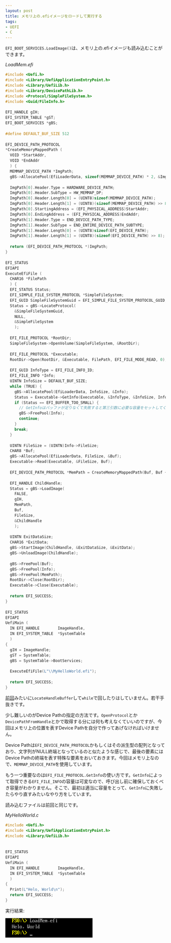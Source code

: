 ```yaml
---
layout: post
title: メモリ上の.efiイメージをロードして実行する
tags:
- UEFI
- C
---
```


`EFI_BOOT_SERVICES.LoadImage()`は、メモリ上の.efiイメージも読み込むことができます。

*LoadMem.efi*

``` c
#include <Uefi.h>
#include <Library/UefiApplicationEntryPoint.h>
#include <Library/UefiLib.h>
#include <Library/DevicePathLib.h>
#include <Protocol/SimpleFileSystem.h>
#include <Guid/FileInfo.h>

EFI_HANDLE gIH;
EFI_SYSTEM_TABLE *gST;
EFI_BOOT_SERVICES *gBS;

#define DEFAULT_BUF_SIZE 512

EFI_DEVICE_PATH_PROTOCOL
*CreateMemoryMappedPath (
  VOID *StartAddr,
  VOID *EndAddr
  ) {
  MEMMAP_DEVICE_PATH *ImgPath;
  gBS->AllocatePool(EfiLoaderData, sizeof(MEMMAP_DEVICE_PATH) * 2, &ImgPath);

  ImgPath[0].Header.Type = HARDWARE_DEVICE_PATH;
  ImgPath[0].Header.SubType = HW_MEMMAP_DP;
  ImgPath[0].Header.Length[0] = (UINT8)sizeof(MEMMAP_DEVICE_PATH);
  ImgPath[0].Header.Length[1] = (UINT8)(sizeof(MEMMAP_DEVICE_PATH) >> 8);
  ImgPath[0].StartingAddress = (EFI_PHYSICAL_ADDRESS)StartAddr;
  ImgPath[0].EndingAddress = (EFI_PHYSICAL_ADDRESS)EndAddr;
  ImgPath[1].Header.Type = END_DEVICE_PATH_TYPE;
  ImgPath[1].Header.SubType = END_ENTIRE_DEVICE_PATH_SUBTYPE;
  ImgPath[1].Header.Length[0] = (UINT8)sizeof(EFI_DEVICE_PATH);
  ImgPath[1].Header.Length[1] = (UINT8)(sizeof(EFI_DEVICE_PATH) >> 8);

  return (EFI_DEVICE_PATH_PROTOCOL *)ImgPath;
}

EFI_STATUS
EFIAPI
ExecuteEfiFile (
  CHAR16 *FilePath
  ) {
  EFI_STATUS Status;
  EFI_SIMPLE_FILE_SYSTEM_PROTOCOL *SimpleFileSystem;
  EFI_GUID SimpleFileSystemGuid = EFI_SIMPLE_FILE_SYSTEM_PROTOCOL_GUID;
  Status = gBS->LocateProtocol(
    &SimpleFileSystemGuid,
    NULL,
    &SimpleFileSystem
    );

  EFI_FILE_PROTOCOL *RootDir;
  SimpleFileSystem->OpenVolume(SimpleFileSystem, &RootDir);

  EFI_FILE_PROTOCOL *Executable;
  RootDir->Open(RootDir, &Executable, FilePath, EFI_FILE_MODE_READ, 0);

  EFI_GUID InfoType = EFI_FILE_INFO_ID;
  EFI_FILE_INFO *Info;
  UINTN InfoSize = DEFAULT_BUF_SIZE;
  while (TRUE) {
    gBS->AllocatePool(EfiLoaderData, InfoSize, &Info);
    Status = Executable->GetInfo(Executable, &InfoType, &InfoSize, Info);
    if (Status == EFI_BUFFER_TOO_SMALL) {
      // GetInfoはバッファが足りなくて失敗すると第三引数に必要な容量をセットしてくれる
      gBS->FreePool(Info);
      continue;
    }
    break;
  }

  UINTN FileSize = (UINTN)Info->FileSize;
  CHAR8 *Buf;
  gBS->AllocatePool(EfiLoaderData, FileSize, &Buf);
  Executable->Read(Executable, &FileSize, Buf);

  EFI_DEVICE_PATH_PROTOCOL *MemPath = CreateMemoryMappedPath(Buf, Buf + FileSize - 1);

  EFI_HANDLE ChildHandle;
  Status = gBS->LoadImage(
    FALSE,
    gIH,
    MemPath,
    Buf,
    FileSize,
    &ChildHandle
    );

  UINTN ExitDataSize;
  CHAR16 *ExitData;
  gBS->StartImage(ChildHandle, &ExitDataSize, &ExitData);
  gBS->UnloadImage(ChildHandle);

  gBS->FreePool(Buf);
  gBS->FreePool(Info);
  gBS->FreePool(MemPath);
  RootDir->Close(RootDir);
  Executable->Close(Executable);

  return EFI_SUCCESS;
}

EFI_STATUS
EFIAPI
UefiMain (
  IN EFI_HANDLE        ImageHandle,
  IN EFI_SYSTEM_TABLE  *SystemTable
  )
{
  gIH = ImageHandle;
  gST = SystemTable;
  gBS = SystemTable->BootServices;

  ExecuteEfiFile(L"\\MyHelloWorld.efi");

  return EFI_SUCCESS;
}
```

[前回](/2017/06/23/01-load-image.html)みたいに`LocateHandleBuffer`して`while`で回したりはしていません。若干手抜きです。

少し難しいのがDevice Pathの指定の方法です。`OpenProtocol`とか`DevicePathFromHandle`とかで取得する分には何も考えなくていいのですが、今回はメモリ上の位置を表すDevice Pathを自分で作ってあげなければいけません。

Device Pathは`EFI_DEVICE_PATH_PROTOCOL`かもしくはその派生型の配列となっており、文字列がNULL終端となっているのと似たような感じで、最後の要素にはDevice Pathの終端を表す特殊な要素をおいておきます。今回はメモリ上なので、`MEMMAP_DEVICE_PATH`を使用しています。

もう一つ重要なのは`EFI_FILE_PROTOCOL.GetInfo`の使い方です。`GetInfo`によって取得できる`EFI_FILE_INFO`の容量は可変なので、呼び出し前に確保しておくべき容量がわかりません。そこで、最初は適当に容量をとって、`GetInfo`に失敗したらやり直すみたいなやり方をしています。

読み込むファイルは前回と同じです。

*MyHelloWorld.c*

``` c
#include <Uefi.h>
#include <Library/UefiApplicationEntryPoint.h>
#include <Library/UefiLib.h>


EFI_STATUS
EFIAPI
UefiMain (
  IN EFI_HANDLE        ImageHandle,
  IN EFI_SYSTEM_TABLE  *SystemTable
  )
{
  Print(L"Helo, World\n");
  return EFI_SUCCESS;
}
```

実行結果:

![/img/post/2017-06-23-load-from-mem.png](/img/post/2017-06-23-load-from-mem.png)